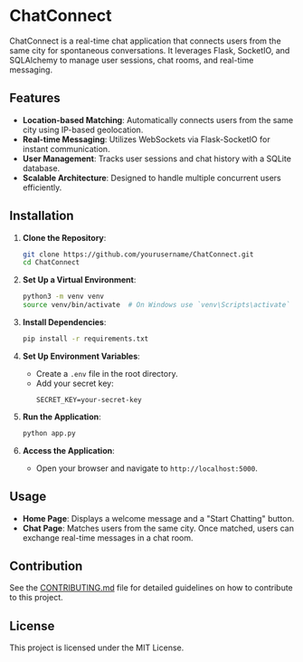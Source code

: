 # ChatConnect

ChatConnect is a real-time chat application that connects users from the same city for spontaneous conversations. It leverages Flask, SocketIO, and SQLAlchemy to manage user sessions, chat rooms, and real-time messaging.

## Features
- **Location-based Matching**: Automatically connects users from the same city using IP-based geolocation.
- **Real-time Messaging**: Utilizes WebSockets via Flask-SocketIO for instant communication.
- **User Management**: Tracks user sessions and chat history with a SQLite database.
- **Scalable Architecture**: Designed to handle multiple concurrent users efficiently.

## Installation
1. **Clone the Repository**:
   ```bash
   git clone https://github.com/yourusername/ChatConnect.git
   cd ChatConnect
   ```

2. **Set Up a Virtual Environment**:
   ```bash
   python3 -m venv venv
   source venv/bin/activate  # On Windows use `venv\Scripts\activate`
   ```

3. **Install Dependencies**:
   ```bash
   pip install -r requirements.txt
   ```

4. **Set Up Environment Variables**:
   - Create a `.env` file in the root directory.
   - Add your secret key:
     ```env
     SECRET_KEY=your-secret-key
     ```

5. **Run the Application**:
   ```bash
   python app.py
   ```

6. **Access the Application**:
   - Open your browser and navigate to `http://localhost:5000`.

## Usage
- **Home Page**: Displays a welcome message and a "Start Chatting" button.
- **Chat Page**: Matches users from the same city. Once matched, users can exchange real-time messages in a chat room.

## Contribution
See the [CONTRIBUTING.md](CONTRIBUTING.md) file for detailed guidelines on how to contribute to this project.

## License
This project is licensed under the MIT License.